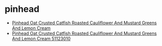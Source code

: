 # pinhead

 * [Pinhead Oat Crusted Catfish Roasted Cauliflower And Mustard Greens And Lemon Cream](../../index/p/pinhead-oat-crusted-catfish-roasted-cauliflower-and-mustard-greens-and-lemon-cream-51123010.json)
 * [Pinhead Oat Crusted Catfish Roasted Cauliflower And Mustard Greens And Lemon Cream 51123010](../../index/p/pinhead-oat-crusted-catfish-roasted-cauliflower-and-mustard-greens-and-lemon-cream-51123010.json)
